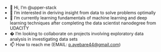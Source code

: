 - 👋 Hi, I’m @upper-stack
- 👀 I’m interested in deriving insight from data to solve problems optimally
- 🌱 I’m currently learning fundamentals of machine learning and deep learning techniques after completing the data scientist nanodegree from UDACITY
- � I’m looking to collaborate on projects involving exploratory data analysis in investigating data sets
- 📫 How to reach me (EMAIL: p.ayebare44@gmail.com)

<!---
upper-stack/upper-stack is a ✨ special ✨ repository because its `README.md` (this file) appears on your GitHub profile.
You can click the Preview link to take a look at your changes.
--->
